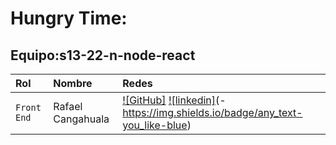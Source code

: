 #                                                                              Hungry Time:

## Equipo:s13-22-n-node-react


| Rol               | Nombre               | Redes                                                                                                                 |
| :---------------- | :------------------- | :---------------------------------------------------------------------------------------------------------------------|
| `Front End`       | Rafael Cangahuala    | [![GitHub]](https://github.com/rcpc265) [![linkedin]](https://www.linkedin.com/in/rafael-cangahuala-864748251/)(-https://img.shields.io/badge/any_text-you_like-blue)       |
